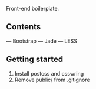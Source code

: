 Front-end boilerplate.

## Contents ##

— Bootstrap
— Jade
— LESS

## Getting started ##

1. Install postcss and csswring
2. Remove public/ from .gitignore